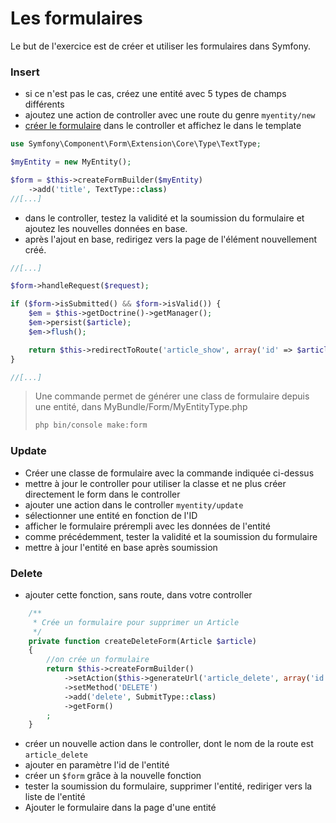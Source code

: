 # Les formulaires

Le but de l'exercice est de créer et utiliser les formulaires dans Symfony.


### Insert

- si ce n'est pas le cas, créez une entité avec 5 types de champs différents
- ajoutez une action de controller avec une route du genre `myentity/new`
- [créer le formulaire](http://symfony.com/doc/current/forms.html#building-the-form) dans le controller et affichez le dans le template

```php
use Symfony\Component\Form\Extension\Core\Type\TextType;

$myEntity = new MyEntity();

$form = $this->createFormBuilder($myEntity)
    ->add('title', TextType::class)
//[...]

```

- dans le controller, testez la validité et la soumission du formulaire et ajoutez les nouvelles données en base.
- après l'ajout en base, redirigez vers la page de l'élément nouvellement créé.

```php
//[...]

$form->handleRequest($request);

if ($form->isSubmitted() && $form->isValid()) {
    $em = $this->getDoctrine()->getManager();
    $em->persist($article);
    $em->flush();

    return $this->redirectToRoute('article_show', array('id' => $article->getId()));
}

//[...]

```


> Une commande permet de générer une class de formulaire depuis une entité, dans MyBundle/Form/MyEntityType.php
>
> ```bash
> php bin/console make:form
> ```


### Update

- Créer une classe de formulaire avec la commande indiquée ci-dessus
- mettre à jour le controller pour utiliser la classe et ne plus créer directement le form dans le controller
- ajouter une action dans le controller `myentity/update`
- sélectionner une entité en fonction de l'ID
- afficher le formulaire prérempli avec les données de l'entité
- comme précédemment, tester la validité et la soumission du formulaire
- mettre à jour l'entité en base après soumission


### Delete

- ajouter cette fonction, sans route, dans votre controller

```php
    /**
     * Crée un formulaire pour supprimer un Article
     */
    private function createDeleteForm(Article $article)
    {
        //on crée un formulaire
        return $this->createFormBuilder()
            ->setAction($this->generateUrl('article_delete', array('id' => $article->getId())))
            ->setMethod('DELETE')
            ->add('delete', SubmitType::class)
            ->getForm()
        ;
    }
```

- créer un nouvelle action dans le controller, dont le nom de la route est `article_delete`
- ajouter en paramètre l'id de l'entité
- créer un `$form` grâce à la nouvelle fonction
- tester la soumission du formulaire, supprimer l'entité, rediriger vers la liste de l'entité
- Ajouter le formulaire dans la page d'une entité
